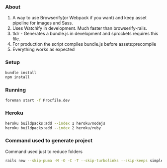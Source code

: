 ### About
1. A way to use Browserify(or Webpack if you want) and keep asset pipeline for images and Sass.
2. Uses Watchify in development.  Much faster than browserify-rails.
3. tldr - Generates a bundle.js in development and sprockets requires this file.  
4. For production the script compiles bundle.js before assets:precompile
5. Everything works as expected

### Setup
```sh
bundle install
npm install
```

### Running
```sh
foreman start -f Procfile.dev 
```

### Heroku
```sh
heroku buildpacks:add --index 1 heroku/nodejs
heroku buildpacks:add --index 2 heroku/ruby
```


### Command used to generate project

Command used just to reduce folders
```sh
rails new --skip-puma -M -O -C -T --skip-turbolinks --skip-keeps simple-browserify-rails-with-sprocket
```
